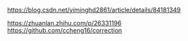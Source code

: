 https://blog.csdn.net/yiminghd2861/article/details/84181349

https://zhuanlan.zhihu.com/p/26331196
https://github.com/ccheng16/correction